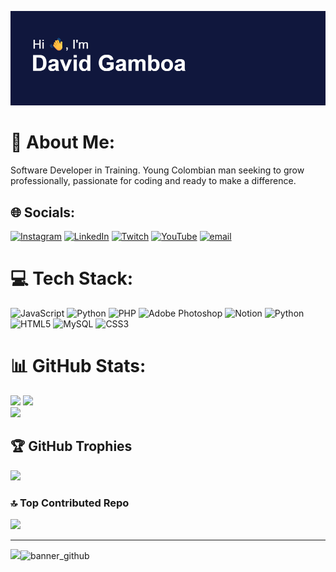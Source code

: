 ![Header](./header.png)


# 💫 About Me:
Software Developer in Training. Young Colombian man seeking to grow professionally, passionate for coding and ready to make a difference.<br>


## 🌐 Socials:
[![Instagram](https://img.shields.io/badge/Instagram-%23E4405F.svg?logo=Instagram&logoColor=white)](https://instagram.com/davidfgamboa) [![LinkedIn](https://img.shields.io/badge/LinkedIn-%230077B5.svg?logo=linkedin&logoColor=white)](https://linkedin.com/in/davidfgamboa) [![Twitch](https://img.shields.io/badge/Twitch-%239146FF.svg?logo=Twitch&logoColor=white)](https://twitch.tv/ItzGamboa_) [![YouTube](https://img.shields.io/badge/YouTube-%23FF0000.svg?logo=YouTube&logoColor=white)](https://youtube.com/@davidgamboa201) [![email](https://img.shields.io/badge/Email-D14836?logo=gmail&logoColor=white)](mailto:albertogamboacotte7@gmail.com) 

# 💻 Tech Stack:
![JavaScript](https://img.shields.io/badge/javascript-%23323330.svg?style=for-the-badge&logo=javascript&logoColor=%23F7DF1E) ![Python](https://img.shields.io/badge/python-3670A0?style=for-the-badge&logo=python&logoColor=ffdd54) ![PHP](https://img.shields.io/badge/php-%23777BB4.svg?style=for-the-badge&logo=php&logoColor=white) ![Adobe Photoshop](https://img.shields.io/badge/adobe%20photoshop-%2331A8FF.svg?style=for-the-badge&logo=adobe%20photoshop&logoColor=white) ![Notion](https://img.shields.io/badge/Notion-%23000000.svg?style=for-the-badge&logo=notion&logoColor=white) ![Python](https://img.shields.io/badge/python-3670A0?style=for-the-badge&logo=python&logoColor=ffdd54) ![HTML5](https://img.shields.io/badge/html5-%23E34F26.svg?style=for-the-badge&logo=html5&logoColor=white) ![MySQL](https://img.shields.io/badge/mysql-4479A1.svg?style=for-the-badge&logo=mysql&logoColor=white) ![CSS3](https://img.shields.io/badge/css3-%231572B6.svg?style=for-the-badge&logo=css3&logoColor=white)
# 📊 GitHub Stats:
![](https://github-readme-stats.vercel.app/api?username=DavidFG16&theme=codeSTACKr&hide_border=false&include_all_commits=true&count_private=true)
![](https://nirzak-streak-stats.vercel.app/?user=DavidFG16&theme=codeSTACKr&hide_border=false)<br/>
![](https://github-readme-stats.vercel.app/api/top-langs/?username=DavidFG16&theme=codeSTACKr&hide_border=false&include_all_commits=true&count_private=true&layout=compact)

## 🏆 GitHub Trophies
![](https://github-profile-trophy.vercel.app/?username=DavidFG16&theme=radical&no-frame=true&no-bg=false&margin-w=4)

### 🔝 Top Contributed Repo
![](https://github-contributor-stats.vercel.app/api?username=DavidFG16&limit=5&theme=dark&combine_all_yearly_contributions=true)

---
[![](https://visitcount.itsvg.in/api?id=DavidFG16&icon=5&color=0)](https://visitcount.itsvg.in)![banner_github](https://github.com/user-attachments/assets/5b40e4c9-631f-482a-9291-dca474f07c51)


<!-- Proudly created with GPRM ( https://gprm.itsvg.in ) -->
